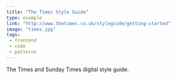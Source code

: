 ```yaml
---
title: "The Times Style Guide"
type: example
link: "http://www.thetimes.co.uk/styleguide/getting-started"
image: "times.jpg"
tags:
 - frontend
 - code
 - patterns
---
```


The Times and Sunday Times digital style guide.
